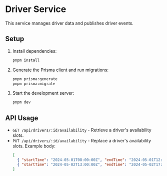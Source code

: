 # Driver Service

This service manages driver data and publishes driver events.

## Setup

1. Install dependencies:
   ```bash
   pnpm install
   ```
2. Generate the Prisma client and run migrations:
   ```bash
   pnpm prisma:generate
   pnpm prisma:migrate
   ```
3. Start the development server:
   ```bash
   pnpm dev
   ```

## API Usage

- `GET /api/drivers/:id/availability` - Retrieve a driver's availability slots.
- `PUT /api/drivers/:id/availability` - Replace a driver's availability slots. Example body:
  ```json
  [
    { "startTime": "2024-05-01T08:00:00Z", "endTime": "2024-05-01T12:00:00Z" },
    { "startTime": "2024-05-02T13:00:00Z", "endTime": "2024-05-02T17:00:00Z" }
  ]
  ```
